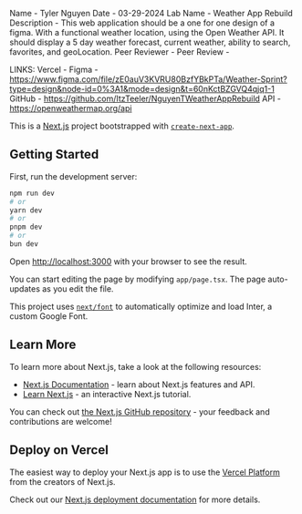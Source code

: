 Name - Tyler Nguyen
Date - 03-29-2024
Lab Name - Weather App Rebuild
Description - This web application should be a one for one design of a figma. With a functional weather location, using the Open Weather API.
It should display a 5 day weather forecast, current weather, ability to search, favorites, and geoLocation. 
Peer Reviewer - 
Peer Review -

LINKS:
Vercel - 
Figma - https://www.figma.com/file/zE0auV3KVRU80BzfYBkPTa/Weather-Sprint?type=design&node-id=0%3A1&mode=design&t=60nKctBZGVQ4qjq1-1
GitHub - https://github.com/ItzTeeler/NguyenTWeatherAppRebuild
API - https://openweathermap.org/api

This is a [Next.js](https://nextjs.org/) project bootstrapped with [`create-next-app`](https://github.com/vercel/next.js/tree/canary/packages/create-next-app).

## Getting Started

First, run the development server:

```bash
npm run dev
# or
yarn dev
# or
pnpm dev
# or
bun dev
```

Open [http://localhost:3000](http://localhost:3000) with your browser to see the result.

You can start editing the page by modifying `app/page.tsx`. The page auto-updates as you edit the file.

This project uses [`next/font`](https://nextjs.org/docs/basic-features/font-optimization) to automatically optimize and load Inter, a custom Google Font.

## Learn More

To learn more about Next.js, take a look at the following resources:

- [Next.js Documentation](https://nextjs.org/docs) - learn about Next.js features and API.
- [Learn Next.js](https://nextjs.org/learn) - an interactive Next.js tutorial.

You can check out [the Next.js GitHub repository](https://github.com/vercel/next.js/) - your feedback and contributions are welcome!

## Deploy on Vercel

The easiest way to deploy your Next.js app is to use the [Vercel Platform](https://vercel.com/new?utm_medium=default-template&filter=next.js&utm_source=create-next-app&utm_campaign=create-next-app-readme) from the creators of Next.js.

Check out our [Next.js deployment documentation](https://nextjs.org/docs/deployment) for more details.
